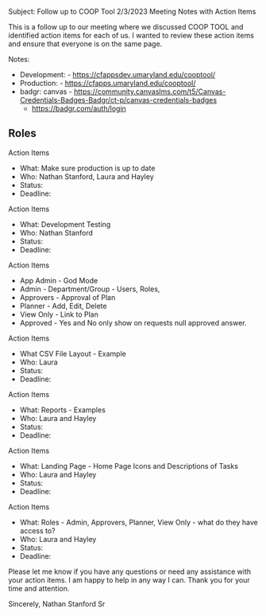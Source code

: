 Subject: 
Follow up to COOP Tool  2/3/2023  Meeting Notes with Action Items

This is a follow up to our meeting where we discussed COOP TOOL and identified action items for each of us. I wanted to review these action items and ensure that everyone is on the same page. 

Notes:
- Development: - https://cfappsdev.umaryland.edu/cooptool/
- Production: - https://cfapps.umaryland.edu/cooptool/
- badgr: canvas  - https://community.canvaslms.com/t5/Canvas-Credentials-Badges-Badgr/ct-p/canvas-credentials-badges
	- https://badgr.com/auth/login  
## Roles
Action Items
- What: Make sure production is up to date
- Who: Nathan Stanford, Laura and Hayley
- Status: 
- Deadline: 

Action Items
- What: Development Testing
- Who: Nathan Stanford
- Status:  
- Deadline: 

Action Items
- App Admin - God Mode
- Admin - Department/Group - Users, Roles,
- Approvers - Approval of Plan
- Planner - Add, Edit, Delete
- View Only - Link to Plan
- Approved - Yes and No only show on requests null approved answer.

Action Items
- What CSV File Layout - Example
- Who: Laura
- Status:  
- Deadline: 

Action Items
- What: Reports - Examples
- Who: Laura and Hayley
- Status: 
- Deadline: 

Action Items
- What: Landing Page - Home Page Icons and Descriptions of Tasks
- Who: Laura and Hayley
- Status: 
- Deadline: 

Action Items
- What: Roles - Admin, Approvers, Planner, View Only - what do they have access to?
- Who: Laura and Hayley
- Status: 
- Deadline: 


Please let me know if you have any questions or need any assistance with your action items. I am happy to help in any way I can. Thank you for your time and attention.  


Sincerely,
Nathan Stanford Sr



